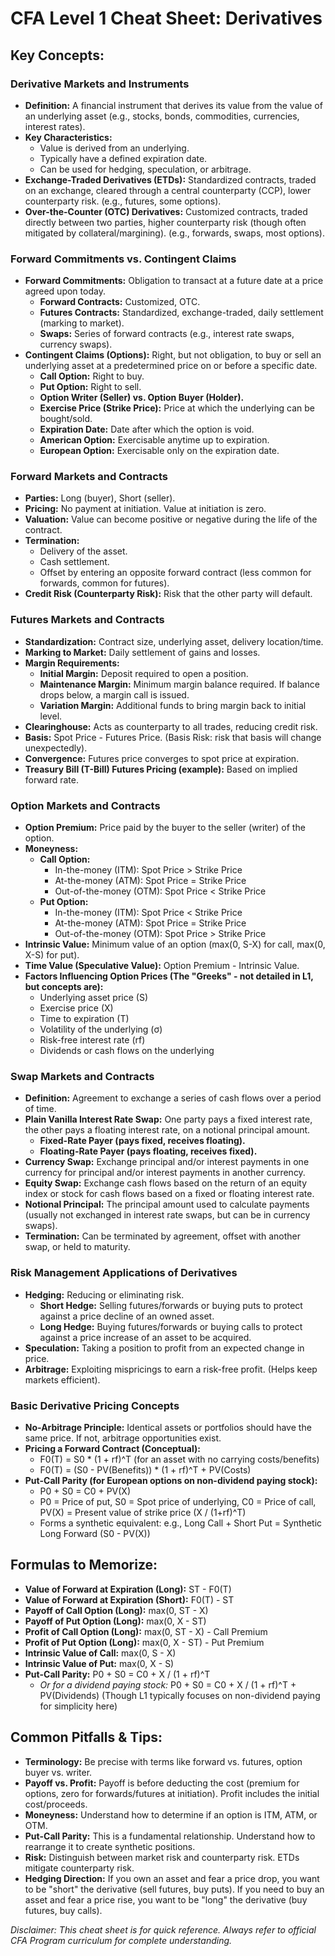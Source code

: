 # CFA Level 1 Cheat Sheet: Derivatives

## Key Concepts:

### Derivative Markets and Instruments
- **Definition:** A financial instrument that derives its value from the value of an underlying asset (e.g., stocks, bonds, commodities, currencies, interest rates).
- **Key Characteristics:**
  - Value is derived from an underlying.
  - Typically have a defined expiration date.
  - Can be used for hedging, speculation, or arbitrage.
- **Exchange-Traded Derivatives (ETDs):** Standardized contracts, traded on an exchange, cleared through a central counterparty (CCP), lower counterparty risk. (e.g., futures, some options).
- **Over-the-Counter (OTC) Derivatives:** Customized contracts, traded directly between two parties, higher counterparty risk (though often mitigated by collateral/margining). (e.g., forwards, swaps, most options).

### Forward Commitments vs. Contingent Claims
- **Forward Commitments:** Obligation to transact at a future date at a price agreed upon today.
  - **Forward Contracts:** Customized, OTC.
  - **Futures Contracts:** Standardized, exchange-traded, daily settlement (marking to market).
  - **Swaps:** Series of forward contracts (e.g., interest rate swaps, currency swaps).
- **Contingent Claims (Options):** Right, but not obligation, to buy or sell an underlying asset at a predetermined price on or before a specific date.
  - **Call Option:** Right to buy.
  - **Put Option:** Right to sell.
  - **Option Writer (Seller) vs. Option Buyer (Holder).**
  - **Exercise Price (Strike Price):** Price at which the underlying can be bought/sold.
  - **Expiration Date:** Date after which the option is void.
  - **American Option:** Exercisable anytime up to expiration.
  - **European Option:** Exercisable only on the expiration date.

### Forward Markets and Contracts
- **Parties:** Long (buyer), Short (seller).
- **Pricing:** No payment at initiation. Value at initiation is zero.
- **Valuation:** Value can become positive or negative during the life of the contract.
- **Termination:**
  - Delivery of the asset.
  - Cash settlement.
  - Offset by entering an opposite forward contract (less common for forwards, common for futures).
- **Credit Risk (Counterparty Risk):** Risk that the other party will default.

### Futures Markets and Contracts
- **Standardization:** Contract size, underlying asset, delivery location/time.
- **Marking to Market:** Daily settlement of gains and losses.
- **Margin Requirements:**
  - **Initial Margin:** Deposit required to open a position.
  - **Maintenance Margin:** Minimum margin balance required. If balance drops below, a margin call is issued.
  - **Variation Margin:** Additional funds to bring margin back to initial level.
- **Clearinghouse:** Acts as counterparty to all trades, reducing credit risk.
- **Basis:** Spot Price - Futures Price. (Basis Risk: risk that basis will change unexpectedly).
- **Convergence:** Futures price converges to spot price at expiration.
- **Treasury Bill (T-Bill) Futures Pricing (example):** Based on implied forward rate.

### Option Markets and Contracts
- **Option Premium:** Price paid by the buyer to the seller (writer) of the option.
- **Moneyness:**
  - **Call Option:**
    - In-the-money (ITM): Spot Price > Strike Price
    - At-the-money (ATM): Spot Price = Strike Price
    - Out-of-the-money (OTM): Spot Price < Strike Price
  - **Put Option:**
    - In-the-money (ITM): Spot Price < Strike Price
    - At-the-money (ATM): Spot Price = Strike Price
    - Out-of-the-money (OTM): Spot Price > Strike Price
- **Intrinsic Value:** Minimum value of an option (max(0, S-X) for call, max(0, X-S) for put).
- **Time Value (Speculative Value):** Option Premium - Intrinsic Value.
- **Factors Influencing Option Prices (The "Greeks" - not detailed in L1, but concepts are):**
  - Underlying asset price (S)
  - Exercise price (X)
  - Time to expiration (T)
  - Volatility of the underlying (σ)
  - Risk-free interest rate (rf)
  - Dividends or cash flows on the underlying

### Swap Markets and Contracts
- **Definition:** Agreement to exchange a series of cash flows over a period of time.
- **Plain Vanilla Interest Rate Swap:** One party pays a fixed interest rate, the other pays a floating interest rate, on a notional principal amount.
  - **Fixed-Rate Payer (pays fixed, receives floating).**
  - **Floating-Rate Payer (pays floating, receives fixed).**
- **Currency Swap:** Exchange principal and/or interest payments in one currency for principal and/or interest payments in another currency.
- **Equity Swap:** Exchange cash flows based on the return of an equity index or stock for cash flows based on a fixed or floating interest rate.
- **Notional Principal:** The principal amount used to calculate payments (usually not exchanged in interest rate swaps, but can be in currency swaps).
- **Termination:** Can be terminated by agreement, offset with another swap, or held to maturity.

### Risk Management Applications of Derivatives
- **Hedging:** Reducing or eliminating risk.
  - **Short Hedge:** Selling futures/forwards or buying puts to protect against a price decline of an owned asset.
  - **Long Hedge:** Buying futures/forwards or buying calls to protect against a price increase of an asset to be acquired.
- **Speculation:** Taking a position to profit from an expected change in price.
- **Arbitrage:** Exploiting mispricings to earn a risk-free profit. (Helps keep markets efficient).

### Basic Derivative Pricing Concepts
- **No-Arbitrage Principle:** Identical assets or portfolios should have the same price. If not, arbitrage opportunities exist.
- **Pricing a Forward Contract (Conceptual):**
  - F0(T) = S0 * (1 + rf)^T (for an asset with no carrying costs/benefits)
  - F0(T) = (S0 - PV(Benefits)) * (1 + rf)^T + PV(Costs)
- **Put-Call Parity (for European options on non-dividend paying stock):**
  - P0 + S0 = C0 + PV(X)
  - P0 = Price of put, S0 = Spot price of underlying, C0 = Price of call, PV(X) = Present value of strike price (X / (1+rf)^T)
  - Forms a synthetic equivalent: e.g., Long Call + Short Put = Synthetic Long Forward (S0 - PV(X))

## Formulas to Memorize:
- **Value of Forward at Expiration (Long):** ST - F0(T)
- **Value of Forward at Expiration (Short):** F0(T) - ST
- **Payoff of Call Option (Long):** max(0, ST - X)
- **Payoff of Put Option (Long):** max(0, X - ST)
- **Profit of Call Option (Long):** max(0, ST - X) - Call Premium
- **Profit of Put Option (Long):** max(0, X - ST) - Put Premium
- **Intrinsic Value of Call:** max(0, S - X)
- **Intrinsic Value of Put:** max(0, X - S)
- **Put-Call Parity:** P0 + S0 = C0 + X / (1 + rf)^T
  - *Or for a dividend paying stock:* P0 + S0 = C0 + X / (1 + rf)^T + PV(Dividends) (Though L1 typically focuses on non-dividend paying for simplicity here)

## Common Pitfalls & Tips:
- **Terminology:** Be precise with terms like forward vs. futures, option buyer vs. writer.
- **Payoff vs. Profit:** Payoff is before deducting the cost (premium for options, zero for forwards/futures at initiation). Profit includes the initial cost/proceeds.
- **Moneyness:** Understand how to determine if an option is ITM, ATM, or OTM.
- **Put-Call Parity:** This is a fundamental relationship. Understand how to rearrange it to create synthetic positions.
- **Risk:** Distinguish between market risk and counterparty risk. ETDs mitigate counterparty risk.
- **Hedging Direction:** If you own an asset and fear a price drop, you want to be "short" the derivative (sell futures, buy puts). If you need to buy an asset and fear a price rise, you want to be "long" the derivative (buy futures, buy calls).

*Disclaimer: This cheat sheet is for quick reference. Always refer to official CFA Program curriculum for complete understanding.*
